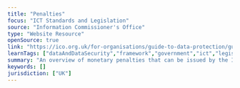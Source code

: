 ```yaml
---
title: "Penalties"
focus: "ICT Standards and Legislation"
source: "Information Commissioner's Office"
type: "Website Resource"
openSource: true
link: "https://ico.org.uk/for-organisations/guide-to-data-protection/guide-to-law-enforcement-processing/penalties/"
learnTags: ["dataAndDataSecurity","framework","government","ict","legislationAndLaw","regulation"]
summary: "An overview of monetary penalties that can be issued by the Information Commissioner for violation of the Data Protection Act."
keywords: []
jurisdiction: ["UK"]
---
```

